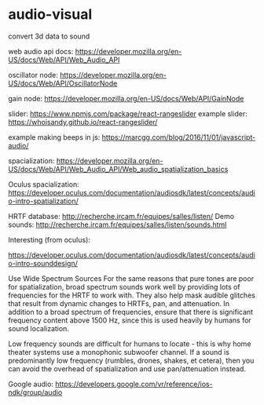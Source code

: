 # audio-visual
convert 3d data to sound

web audio api docs:
https://developer.mozilla.org/en-US/docs/Web/API/Web_Audio_API

oscillator node:
https://developer.mozilla.org/en-US/docs/Web/API/OscillatorNode

gain node: 
https://developer.mozilla.org/en-US/docs/Web/API/GainNode

slider:
https://www.npmjs.com/package/react-rangeslider
example slider:
https://whoisandy.github.io/react-rangeslider/

example making beeps in js:
https://marcgg.com/blog/2016/11/01/javascript-audio/


spacialization:
https://developer.mozilla.org/en-US/docs/Web/API/Web_Audio_API/Web_audio_spatialization_basics

Oculus spacialization:
https://developer.oculus.com/documentation/audiosdk/latest/concepts/audio-intro-spatialization/


HRTF database:
http://recherche.ircam.fr/equipes/salles/listen/
Demo sounds:
http://recherche.ircam.fr/equipes/salles/listen/sounds.html

Interesting (from oculus):

https://developer.oculus.com/documentation/audiosdk/latest/concepts/audio-intro-sounddesign/

Use Wide Spectrum Sources
For the same reasons that pure tones are poor for spatialization, broad spectrum sounds work well by providing lots of frequencies for the HRTF to work with. They also help mask audible glitches that result from dynamic changes to HRTFs, pan, and attenuation. In addition to a broad spectrum of frequencies, ensure that there is significant frequency content above 1500 Hz, since this is used heavily by humans for sound localization.

Low frequency sounds are difficult for humans to locate - this is why home theater systems use a monophonic subwoofer channel. If a sound is predominantly low frequency (rumbles, drones, shakes, et cetera), then you can avoid the overhead of spatialization and use pan/attenuation instead.

Google audio:
https://developers.google.com/vr/reference/ios-ndk/group/audio

